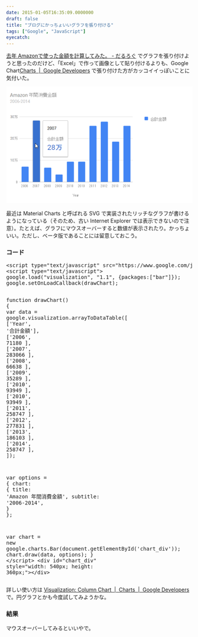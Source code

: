 ```yaml
---
date: 2015-01-05T16:35:09.0000000
draft: false
title: "ブログにかっちょいいグラフを張り付ける"
tags: ["Google", "JavaScript"]
eyecatch: 
---
```

<p><a href="https://blog.daruyanagi.jp/entry/2015/01/04/000000">&#x53BB;&#x5E74; Amazon&#x3067;&#x4F7F;&#x3063;&#x305F;&#x91D1;&#x984D;&#x3092;&#x8A08;&#x7B97;&#x3057;&#x3066;&#x307F;&#x305F;&#x3002; - &#x3060;&#x308B;&#x308D;&#x3050;</a> でグラフを張り付けようと思ったのだけど、「Excel」で作って画像として貼り付けるよりも、Google Chart<a href="https://developers.google.com/chart/">Charts &nbsp;|&nbsp; Google Developers</a> で張り付けた方がカッコイイっぽいことに気付いた。</p><p><span itemscope itemtype="http://schema.org/Photograph"><img src="20150105162759.png" alt="f:id:daruyanagi:20150105162759p:plain" title="f:id:daruyanagi:20150105162759p:plain" class="hatena-fotolife" itemprop="image"></span></p><p>最近は Material Charts と呼ばれる SVG で実装されたリッチなグラフが書けるようになっている（そのため、古い Internet Explorer では表示できないので注意）。たとえば、グラフにマウスオーバーすると数値が表示されたり。かっちょいい。ただし、ベータ版であることには留意しておこう。</p>

<div class="section">
<h3>コード</h3>
<pre class="code lang-javascript" data-lang="javascript" data-unlink>&lt;script type=<span class="synConstant">&quot;text/javascript&quot;</span> src=<span class="synConstant">&quot;https://www.google.com/jsapi&quot;</span>&gt;&lt;/script&gt;
&lt;script type=<span class="synConstant">&quot;text/javascript&quot;</span>&gt;
google.load(<span class="synConstant">&quot;visualization&quot;</span>, <span class="synConstant">&quot;1.1&quot;</span>, <span class="synIdentifier">{</span>packages:<span class="synIdentifier">[</span><span class="synConstant">&quot;bar&quot;</span><span class="synIdentifier">]}</span>);
google.setOnLoadCallback(drawChart);

<span class="synIdentifier">function</span> drawChart() <span class="synIdentifier">{</span>
<span class="synIdentifier">var</span> data = google.visualization.arrayToDataTable(<span class="synIdentifier">[</span>
<span class="synIdentifier">[</span><span class="synConstant">'Year'</span>, <span class="synConstant">'合計金額'</span><span class="synIdentifier">]</span>,
<span class="synIdentifier">[</span><span class="synConstant">'2006'</span>, 71180 <span class="synIdentifier">]</span>,
<span class="synIdentifier">[</span><span class="synConstant">'2007'</span>, 283066 <span class="synIdentifier">]</span>,
<span class="synIdentifier">[</span><span class="synConstant">'2008'</span>, 66638 <span class="synIdentifier">]</span>,
<span class="synIdentifier">[</span><span class="synConstant">'2009'</span>, 35289 <span class="synIdentifier">]</span>,
<span class="synIdentifier">[</span><span class="synConstant">'2010'</span>, 93949 <span class="synIdentifier">]</span>,
<span class="synIdentifier">[</span><span class="synConstant">'2010'</span>, 93949 <span class="synIdentifier">]</span>,
<span class="synIdentifier">[</span><span class="synConstant">'2011'</span>, 258747 <span class="synIdentifier">]</span>,
<span class="synIdentifier">[</span><span class="synConstant">'2012'</span>, 277831 <span class="synIdentifier">]</span>,
<span class="synIdentifier">[</span><span class="synConstant">'2013'</span>, 186103  <span class="synIdentifier">]</span>,
<span class="synIdentifier">[</span><span class="synConstant">'2014'</span>, 258747 <span class="synIdentifier">]</span>,
<span class="synIdentifier">]</span>);

<span class="synIdentifier">var</span> options = <span class="synIdentifier">{</span>
chart: <span class="synIdentifier">{</span>
title: <span class="synConstant">'Amazon 年間消費金額'</span>,
subtitle: <span class="synConstant">'2006-2014'</span>,
<span class="synIdentifier">}</span>
<span class="synIdentifier">}</span>;

<span class="synIdentifier">var</span> chart = <span class="synStatement">new</span> google.charts.Bar(<span class="synStatement">document</span>.getElementById(<span class="synConstant">'chart_div'</span>));
chart.draw(data, options);
<span class="synIdentifier">}</span>
&lt;/script&gt;
&lt;div id=<span class="synConstant">&quot;chart_div&quot;</span> style=<span class="synConstant">&quot;width: 540px; height: 360px;&quot;</span>&gt;&lt;/div&gt;
</pre><p>詳しい使い方は <a href="https://developers.google.com/chart/interactive/docs/gallery/columnchart">Visualization: Column Chart &nbsp;|&nbsp; Charts &nbsp;|&nbsp; Google Developers</a> で。円グラフとかも今度試してみようかな。</p>

</div>
<div class="section">
<h3>結果</h3>
<p>マウスオーバーしてみるといいやで。</p><p><script type="text/javascript" src="https://www.google.com/jsapi"></script><br />
<script type="text/javascript">
google.load("visualization", "1.1", {packages:["bar"]});
google.setOnLoadCallback(drawChart);

function drawChart() {
var data = google.visualization.arrayToDataTable([
['Year', '合計金額'],
['2006', 71180 ],
['2007', 283066 ],
['2008', 66638 ],
['2009', 35289 ],
['2010', 93949 ],
['2010', 93949 ],
['2011', 258747 ],
['2012', 277831 ],
['2013', 186103  ],
['2014', 258747 ],
]);

var options = {
chart: {
title: 'Amazon 年間消費金額',
subtitle: '2006-2014',
}
};

var chart = new google.charts.Bar(document.getElementById('chart_div'));
chart.draw(data, options);
}
</script><br />
<div id="chart_div" style="width: 540px; height: 360px;"></div></p>

</div>